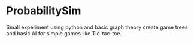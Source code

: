 # ProbabilitySim

Small experiment using python  and basic graph theory create game trees and basic AI for simple games like Tic-tac-toe. 
